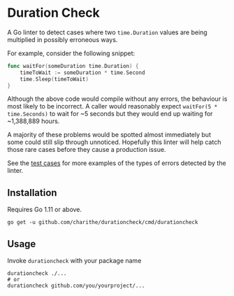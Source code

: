 Duration Check
===============

A Go linter to detect cases where two `time.Duration` values are being multiplied in possibly erroneous ways.

For example, consider the following snippet:

```go
func waitFor(someDuration time.Duration) {
    timeToWait := someDuration * time.Second
    time.Sleep(timeToWait)
}
```

Although the above code would compile without any errors, the behaviour is most likely to be incorrect. A caller would
reasonably expect `waitFor(5 * time.Seconds)` to wait for ~5 seconds but they would end up waiting for ~1,388,889 hours.

A majority of these problems would be spotted almost immediately but some could still slip through unnoticed. Hopefully
this linter will help catch those rare cases before they cause a production issue.

See the [test cases](testdata/src/a/a.go) for more examples of the types of errors detected by the linter.


Installation
-------------

Requires Go 1.11 or above.

```
go get -u github.com/charithe/durationcheck/cmd/durationcheck
```

Usage
-----

Invoke `durationcheck` with your package name

```
durationcheck ./...
# or
durationcheck github.com/you/yourproject/...
```
